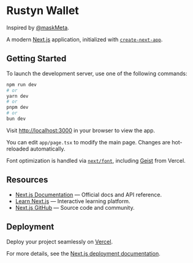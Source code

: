 # Rustyn Wallet

Inspired by [@maskMeta](https://github.com/maskMeta).

A modern [Next.js](https://nextjs.org) application, initialized with [`create-next-app`](https://nextjs.org/docs/app/api-reference/cli/create-next-app).

## Getting Started

To launch the development server, use one of the following commands:

```bash
npm run dev
# or
yarn dev
# or
pnpm dev
# or
bun dev
```

Visit [http://localhost:3000](http://localhost:3000) in your browser to view the app.

You can edit `app/page.tsx` to modify the main page. Changes are hot-reloaded automatically.

Font optimization is handled via [`next/font`](https://nextjs.org/docs/app/building-your-application/optimizing/fonts), including [Geist](https://vercel.com/font) from Vercel.

## Resources

- [Next.js Documentation](https://nextjs.org/docs) — Official docs and API reference.
- [Learn Next.js](https://nextjs.org/learn) — Interactive learning platform.
- [Next.js GitHub](https://github.com/vercel/next.js) — Source code and community.

## Deployment

Deploy your project seamlessly on [Vercel](https://vercel.com/new?utm_medium=default-template&filter=next.js&utm_source=create-next-app&utm_campaign=create-next-app-readme).

For more details, see the [Next.js deployment documentation](https://nextjs.org/docs/app/building-your-application/deploying).
